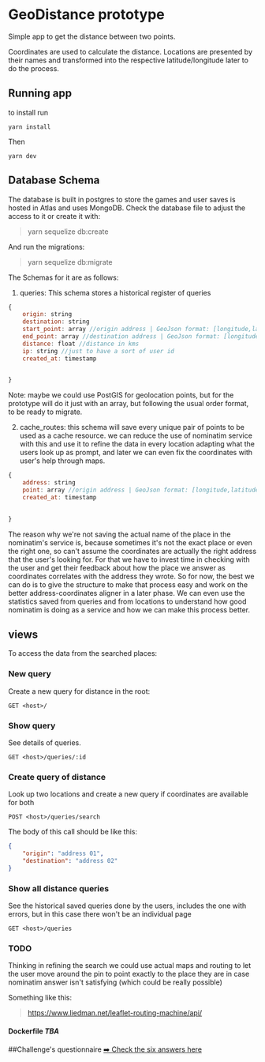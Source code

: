 # GeoDistance prototype

Simple app to get the distance between two points.

Coordinates are used to calculate the distance. Locations are presented by their names and transformed into the respective latitude/longitude later to do the process.

## Running app
to install run
```
yarn install
```
Then
```
yarn dev
```

## Database Schema
The database is built in postgres to store the games and user saves is hosted in Atlas and uses MongoDB. Check the database file to adjust the access to it or create it with:
> yarn sequelize db:create

And run the migrations:
> yarn sequelize db:migrate


The Schemas for it are as follows:

1. queries: This schema stores a historical register of queries
```javascript
{
    origin: string
    destination: string
    start_point: array //origin address | GeoJson format: [longitude,latitude]
    end_point: array //destination address | GeoJson format: [longitude,latitude]
    distance: float //distance in kms
    ip: string //just to have a sort of user id
    created_at: timestamp

    
}
```

Note: maybe we could use PostGIS for geolocation points, but for the prototype will do it just with an array, but following the usual order format, to be ready to migrate.

2. cache_routes: this schema will save every unique pair of points to be used as a cache resource.
we can reduce the use of nominatim service with this and use it to refine the data in every location adapting what the users look up as prompt, and later we can even fix the coordinates with user's help through maps.
```javascript
{
    address: string
    point: array //origin address | GeoJson format: [longitude,latitude]
    created_at: timestamp

    
}
```
The reason why we're not saving the actual name of the place in the nominatim's service is, because sometimes it's not the exact place or even the right one, so can't assume the coordinates are actually the right address that the user's looking for. For that we have to invest time in checking with the user and get their feedback about how the place we answer as coordinates correlates with the address they wrote. So for now, the best we can do is to give the structure to make that process easy and work on the better address-coordinates aligner in a later phase. We can even use the statistics saved from queries and from locations to understand how good nominatim is doing as a service and how we can make this process better.

## views
To access the data from the searched places:

### New query
Create a new query for distance in the root:
```
GET <host>/
```

### Show query
See details of queries.
```
GET <host>/queries/:id
```
### Create query of distance
Look up two locations and create a new query if coordinates are available for both
```
POST <host>/queries/search
```
The body of this call should be like this:
```json
{
    "origin": "address 01",
    "destination": "address 02"
}
```

### Show all distance queries
See the historical saved queries done by the users, includes the one with errors, but in this case there won't be an individual page
```
GET <host>/queries
```

### TODO
Thinking in refining the search we could use actual maps and routing to let the user move around the pin to point exactly to the place they are in case nominatim answer isn't satisfying (which could be really possible)

Something like this:
>https://www.liedman.net/leaflet-routing-machine/api/

#### Dockerfile *TBA*

##Challenge's questionnaire
[➡️ Check the six answers here](https://github.com/slakat/geodistance/blob/master/docs/questions.md)
